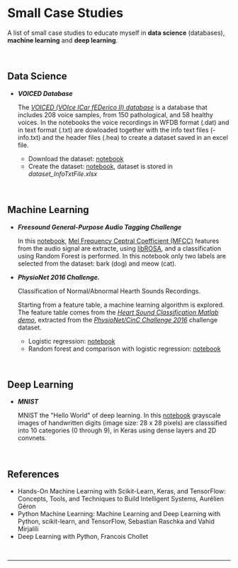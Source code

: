 # Small Case Studies

A list of small case studies to educate myself in **data science** (databases), **machine learning** and **deep learning**.

<br>

## Data Science

- ***VOICED Database***

  The [*VOICED (VOIce ICar fEDerico II) database*](https://physionet.org/physiobank/database/voiced/) is a database that includes 208 voice samples, from 150 pathological, and 58 healthy voices. In the notebooks the voice recordings in WFDB format (.dat) and in text format (.txt) are dowloaded together with the info text files (-info.txt) and the header files (.hea) to create a dataset saved in an excel file.

  - Download the dataset: [notebook](https://github.com/JrVerbiest/Data_Science_Machine_Learning_Case_Studies/blob/master/VOICED%20Database/getDatabase.ipynb)
  - Create the dataset: [notebook](https://github.com/JrVerbiest/Data_Science_Machine_Learning_Case_Studies/blob/master/VOICED%20Database/createDataset.ipynb), dataset is stored in  *dataset_InfoTxtFile.xlsx*

<br>

## Machine Learning

- ***Freesound General-Purpose Audio Tagging Challenge***
  
  In this [notebook](https://github.com/JrVerbiest/Data_Science_Machine_Learning_Case_Studies/blob/master/Freesound%20General-Purpose%20Audio%20Tagging%20Challenge/Freesound%20General-Purpose%20Audio%20Tagging%20Challenge%20-%20Random%20Forest%20and%20MFCC.ipynb), [Mel Frequency Ceptral Coefficient (MFCC)](https://en.wikipedia.org/wiki/Mel-frequency_cepstrum) features from the audio signal are extracte, using [libROSA](https://librosa.github.io/librosa/), and a classification using Random Forest is performed. In this notebook only two labels are selected from the dataset: bark (dog) and meow (cat).

- ***PhysioNet 2016 Challenge.***

  Classification of Normal/Abnormal Hearth Sounds Recordings.
  
  Starting from a feature table, a machine learning algorithm is explored. The feature table comes from the [*Heart Sound Classification Matlab demo*](https://nl.mathworks.com/matlabcentral/fileexchange/65286-heart-sound-classifier), extracted from the *[PhysioNet/CinC Challenge 2016](https://physionet.org/challenge/2016/)* challenge dataset.
  
  - Logistic regression: [notebook](https://github.com/JrVerbiest/Data_Science_Machine_Learning_Case_Studies/blob/master/PhysioNet%202016%20Challenge/Machine_Learning_Logistic_regression.ipynb)
  - Random forest and comparison with logistic regression: [notebook](https://github.com/JrVerbiest/Data_Science_Machine_Learning_Case_Studies/blob/master/PhysioNet%202016%20Challenge/Machine_Learning_Random_forest.ipynb)

<br>

## Deep Learning

- ***MNIST***
  
  MNIST the "Hello World" of deep learning. In this [notebook](https://github.com/JrVerbiest/Data_Science_Machine_Learning_Case_Studies/blob/master/MNIST/MNIST.ipynb) grayscale images of handwritten digits (image size: 28 x 28 pixels) are classsified into 10 categories (0 through 9), in Keras using dense layers and 2D convnets.
  

<br>

## References

- Hands-On Machine Learning with Scikit-Learn, Keras, and TensorFlow: Concepts, Tools, and Techniques to Build Intelligent Systems, Aurélien Géron
- Python Machine Learning: Machine Learning and Deep Learning with Python, scikit-learn, and TensorFlow, Sebastian Raschka and Vahid Mirjalili
- Deep Learning with Python, Francois Chollet

<br>

---

